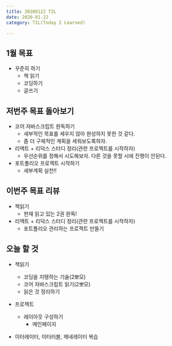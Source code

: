 ```yaml
---
title: 20200122 TIL
date: 2020-01-22
category: TIL(Today I Learned)

---
```


## 1월 목표

- 꾸준히 하기
  - 책 읽기
  - 코딩하기
  - 글쓰기

## 저번주 목표 돌아보기

- 코어 자바스크립트 완독하기
  - 세부적인 목표를 세우지 않아 완성하지 못한 것 같다.
  - 좀 더 구체적인 계획을 세워보도록하자.
- 리액트 + 리덕스 스터디 정리(관련 프로젝트를 시작하자)
  - 우선순위를 정해서 시도해보자. 다른 것을 못할 시에 진행이 안된다.
- 포트폴리오 프로젝트 시작하기
  - 세부계획 실천!!
  
## 이번주 목표 리뷰

- 책읽기
  - 현재 읽고 있는 2권 완독!
- 리액트 + 리덕스 스터디 정리(관련 프로젝트를 시작하자)
  - 포트폴리오 관리하는 프로젝트 만들기


## 오늘 할 것

- 책읽기
  - 코딩을 지탱하는 기술(2뽀모)
  - 코어 자바스크립트 읽기(2뽀모)
  - 읽은 것 정리하기

- 프로젝트
  - 레이아웃 구성하기
    - 메인페이지

- 이터레이터, 이터러블, 제네레이터 복습